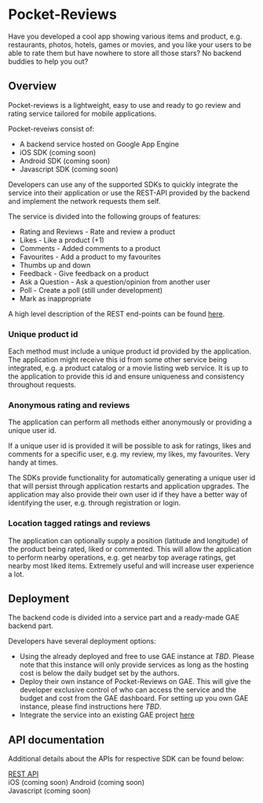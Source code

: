 # Pocket-Reviews

Have you developed a cool app showing various items and product, e.g. restaurants, photos, hotels, games or movies, and you like your users to be able to rate them but have nowhere to store all those stars? No backend buddies to help you out?

## Overview
Pocket-reviews is a lightweight, easy to use and ready to go review and rating service tailored for mobile applications.

Pocket-reveiws consist of:

* A backend service hosted on Google App Engine  
* iOS SDK (coming soon)
* Android SDK (coming soon)  
* Javascript SDK (coming soon)  

Developers can use any of the supported SDKs to quickly integrate the service into their application or use the REST-API provided by the backend and implement the network requests them self.

The service is divided into the following groups of features:

* Rating and Reviews - Rate and review a product    
* Likes - Like a product (+1)
* Comments - Added comments to a product
* Favourites - Add a product to my favourites
* Thumbs up and down
* Feedback - Give feedback on a product
* Ask a Question - Ask a question/opinion from another user
* Poll - Create a poll (still under development)
* Mark as inappropriate

A high level description of the REST end-points can be found [here](https://github.com/sosandstrom/pocket-review/wiki/REST-end-points).

### Unique product id

Each method must include a unique product id provided by the application. The application might receive this id from some other service being integrated, e.g. a product catalog or a movie listing web service. It is up to the application to provide this id and ensure uniqueness and consistency throughout requests.

### Anonymous rating and reviews
The application can perform all methods either anonymously or providing a unique user id.

If a unique user id is provided it will be possible to ask for ratings, likes and comments for a specific user, e.g. my review, my likes, my favourites. Very handy at times.

The SDKs provide functionality for automatically generating a unique user id that will persist through application restarts and application upgrades. The application may also provide their own user id if they have a better way of identifying the user, e.g. through registration or login.

### Location tagged ratings and reviews
The application can optionally supply a position (latitude and longitude) of the product being rated, liked or commented. This will allow the application to perform nearby operations, e.g. get nearby top average ratings, get nearby most liked items. Extremely useful and will increase user experience a lot.

## Deployment
The backend code is divided into a service part and a ready-made GAE backend part.

Developers have several deployment options:

* Using the already deployed and free to use GAE instance at *TBD*. Please note that this instance will only provide services as long as the hosting cost is below the daily budget set by the authors.
* Deploy their own instance of Pocket-Reviews on GAE. This will give the developer exclusive control of who can access the service and the budget and cost from the GAE dashboard. For setting up you own GAE instance, please find instructions here *TBD*.
* Integrate the service into an existing GAE project [here](https://github.com/sosandstrom/pocket-review/wiki/Integrate-into-existing-service)

## API documentation
Additional details about the APIs for respective SDK can be found below:

[REST API](http://sosandstrom.github.com/pocket-review/apidocs/api.html)  
iOS (coming soon)
Android (coming soon)  
Javascript (coming soon)

